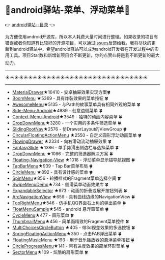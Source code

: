 # :running:android驿站-菜单、浮动菜单:running:
:point_right: [android驿站--目录](https://github.com/enChenging/android_posthouse) :point_left:

为方便使用android开源库，所以本人耗费大量时间进行整理。如果收录的项目有错误或者你知道有比较好的开源项目，可以通过[Issues](https://github.com/enChenging/android_posthouse/issues)反馈给我，我将尽快的更新到android驿站中，希望android驿站可以成为android开发者在开发过程中的实用工具。项目Star数和新增新项目会不断更新，你的点赞:+1:将是我不断更新的最大动力。

<HR style="FILTER: progid:DXImageTransform.Microsoft.Shadow(color:#987cb9,direction:145,strength:15)" width="100%" color=#987cb9 SIZE=1>

:sunny::sunny::sunny::sunny::sunny::sunny::sunny::sunny::sunny::sunny::sunny::sunny::sunny::sunny::sunny::sunny::sunny::sunny::sunny::sunny::sunny::sunny::sunny::sunny::sunny::sunny::sunny::sunny::sunny::sunny::sunny:
<HR style="FILTER: progid:DXImageTransform.Microsoft.Shadow(color:#987cb9,direction:145,strength:15)" width="100%" color=#987cb9 SIZE=1>


- [MaterialDrawer](https://github.com/mikepenz/MaterialDrawer)★10410 - 安卓抽屉效果实现方案:four_leaf_clover:
- [BoomMenu](https://github.com/Nightonke/BoomMenu) ★5369 - 具有炸裂效果的菜单按钮 :four_leaf_clover:
- [AwesomeMenu](https://github.com/levey/AwesomeMenu)★5135 - 与Path的故事菜单具有相同外观的菜单 :four_leaf_clover: 
- [Side-Menu-Android](https://github.com/Yalantis/Side-Menu.Android)★4889 - 创意边侧菜单 :four_leaf_clover: 
- [Context-Menu-Android](https://github.com/Yalantis/Context-Menu.Android)★3549 - 独特的动画内容菜单 :four_leaf_clover:
- [DropDownMenu](https://github.com/dongjunkun/DropDownMenu)★3280 - 一个实用的多条件筛选菜单  :four_leaf_clover:
- [SlidingRootNav](https://github.com/yarolegovich/SlidingRootNav)★2576 - 仿DrawerLayout的ViewGroup :four_leaf_clover:
- [CircularFloatingActionMenu](https://github.com/oguzbilgener/CircularFloatingActionMenu) ★2550 - 自定义圆形浮动动画菜单  :four_leaf_clover:
- [FlowingDrawer](https://github.com/mxn21/FlowingDrawer) ★2334 - 向右滑动流动抽屉效果 :four_leaf_clover:
- [FantasySlide](https://github.com/mzule/FantasySlide) ★1386 - 单手势滑出侧边栏与选择菜单 :four_leaf_clover:
- [DropDownMenu](https://github.com/baiiu/DropDownMenu) ★1086 - 完整的筛选器解决方案 :four_leaf_clover:
- [Floating-Navigation-View](https://github.com/andremion/Floating-Navigation-View) ★1018 - 浮动菜单显示锚导航视图 :four_leaf_clover:
- [TapBarMenu](https://github.com/michaldrabik/TapBarMenu)★939 - Tap Bar菜单布局 :four_leaf_clover:
- [CircleMenu](https://github.com/Hitomis/CircleMenu) ★892 - 具有设计感的菜单 :four_leaf_clover:
- [SpinMenu](https://github.com/Hitomis/SpinMenu)★856 - 轮播样式的Fragment菜单选择空间 :four_leaf_clover:
- [SwipeMenuDemo](https://github.com/Brioal/SwipeMenuDemo)★734 - 侧滑菜单动画效果库  :four_leaf_clover:
- [ExpandableSelector](https://github.com/Karumi/ExpandableSelector) ★673 - 动画的折叠或展开按钮列表 :four_leaf_clover:
- [ArcNavigationView](https://github.com/rom4ek/ArcNavigationView) ★656 - 具有曲线边缘的NavigationView  :four_leaf_clover:
- [TopRightMenu](https://github.com/zaaach/TopRightMenu)★546 - 仿手机QQ界面右上角的弹出菜单 :four_leaf_clover:
- [FloatMenuSample](https://github.com/crosg/FloatMenuSample)★545 - android 悬浮窗菜单 :four_leaf_clover:
- [CycleMenu](https://github.com/Cleveroad/CycleMenu)★477 - 圆形菜单  :four_leaf_clover:
- [ThumbnailMenu](https://github.com/Hitomis/ThumbnailMenu)★456 - 简单而精致的Fragment菜单控件 :four_leaf_clover:
- [MultiChoicesCircleButton](https://github.com/gjiazhe/MultiChoicesCircleButton) ★405 - 带3d视差效果的多选按钮 :four_leaf_clover:
- [SpringFloatingActionMenu](https://github.com/tiancaiCC/SpringFloatingActionMenu)★350 - 点击FAB弹出菜单 :four_leaf_clover:
- [FloatingMusicMenu](https://github.com/cpacm/FloatingMusicMenu) ★193 - 用于音乐播放器的悬浮菜单按钮 :four_leaf_clover:
- [CircleProgressMenu](https://github.com/stewForAni/CircleProgressMenu)★141 - 带有进度效果的简单环形菜单 :four_leaf_clover:
- [SectorMenu](https://github.com/Rance935/SectorMenu)★109 - 炫酷的扇形菜单 :four_leaf_clover:


        
